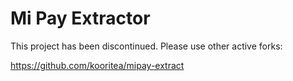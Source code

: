 # Mi Pay Extractor

This project has been discontinued. Please use other active forks:

https://github.com/kooritea/mipay-extract

